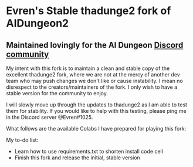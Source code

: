 # Evren's Stable thadunge2 fork of AIDungeon2
## Maintained lovingly for the AI Dungeon [Discord community](https://discord.gg/Dg8Vcz6)
My intent with this fork is to maintain a clean and stable copy of the excellent thadunge2 fork, where we are not at the mercy of another dev team who may push changes we don't like or cause instability. I mean no disrespect to the creators/maintainers of the fork. I only wish to have a stable version for the community to enjoy.

I will slowly move up through the updates to thadunge2 as I am able to test them for stability. If you would like to help with this testing, please ping me in the Discord server @Evren#1025.

What follows are the available Colabs I have prepared for playing this fork:

My to-do list:
+ Learn how to use requirements.txt to shorten install code cell
+ Finish this fork and release the initial, stable version
